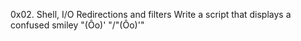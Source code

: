 0x02. Shell, I/O Redirections and filters
Write a script that displays a confused smiley "(Ôo)' "/"(Ôo)'"
